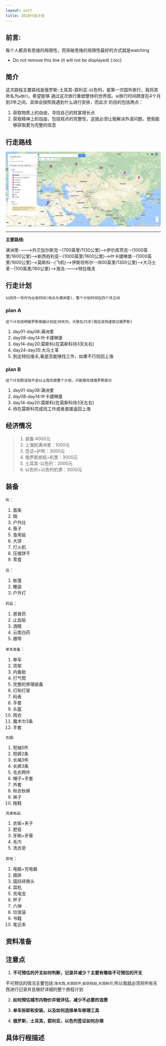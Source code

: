 ```yaml
---
layout: post
title: 2018行走计划
---
```


## 前言:
每个人都具有思维的局限性，而突破思维的局限性最好的方式就是watching

* Do not remove this line (it will not be displayed)
{:toc}

## 简介
这次路程主要路线是俄罗斯-土耳其-叙利亚-以色列，是第一次国外旅行，我将其命名为`w旅行`。希望能够
通过这次旅行重塑整体的世界观。w旅行时间跨度在4个月到3年之间，具体会按照我遇到什么进行安排，而此次
的目的包括两点：

  1. 获取物质上的自由，寻找自己的财富增长点
  2. 获取精神上的自由，包括观点的完整性，这就必须让我解决外语问题，使我能够获取更为完整的信息

## 行走路线
![行走路线](/images/trip.png)

****************************************
**主要路线:**

满洲里---->外贝加尔斯克--(700英里/1130公里)-->伊尔库茨克--(1000英里/1600公里)-->新西伯利亚--(1000英里/1600公里)-->叶卡捷琳堡--(1000英里/1600公里)-->莫斯科--(飞机)-->伊斯坦布尔--(800英里/1300公里)-->大马士革--(100英里/160公里)-->海法---->特拉维夫


## 行走计划
    以四月一号作为出发时间(地点为满洲里)，整个计划时间在四个月之间

### plan A
    这个计划说明俄罗斯穿越计划在30天内，大致在25天(我应该快速穿过俄罗斯)

1. day01-day08:满洲里
2. day08-day14:叶卡捷琳堡
3. day14-day20:莫斯科(在莫斯科待3天左右)
4. day24-day35:大马士革
5. 到达特拉维夫,看是否能够找工作，如果不行则回上海

### plan B
    这个计划假设钱不足以让我完成整个计划，只能够完成俄罗斯部分

1. day01-day08:满洲里
2. day08-day14:叶卡捷琳堡
3. day14-day20:莫斯科(在莫斯科待3天左右)
4. 待在莫斯科完成找工作或者直接返回上海

## 经济情况
> 1. 装备:4000元<br>
> 2. 上海到满洲里：1000元<br>
> 3. 签证+护照：3000元<br>
> 4. 俄罗斯旅程+机票：3000元<br>
> 5. 土耳其-以色列：2000元<br>
> 6. 以色列+以色列机票：3000元<br>

## 装备
`吃`：

1. 面条
2. 锅
3. 户外灶
4. 筷子
5. 食用盐
6. 大饼
7. 打火机
8. 压缩饼干
9. 零食

`住`：

1. 帐篷
2. 睡袋
3. 户外灯

`药品`：

1. 感冒药
2. 止血贴
3. 酒精
4. 云南白药
5. 绷带

`单车装备`：

1. 单车
2. 货架
3. 内备胎
4. 打气筒
5. 完整的修理装备
6. 灯和灯架
7. 码表
8. 手套
9. 头盔
10. 雨衣
11. 魔术巾3条
12. 手套


`衣服`:

1. 短袖5件
2. 短裤2条
3. 长袖3件
4. 长裤3条
5. 毛衣两件
6. 帽子+手套
7. 外套
8. 秋衣秋裤
9. 袜子
10. 拖鞋

`洗漱用品`:

1. 衣架+夹子
2. 肥皂
3. 牙刷+牙膏
4. 毛巾
5. 洗衣皂

`其他`：

1. 电脑+充电器
2. 插排
3. 国际转换头
4. 耳机
5. 充电宝
6. 杯子
7. 六神
8. 垃圾袋
9. 书籍
10. 笔记本



## 资料准备
## 注意点
1. **不可预估的开支如何判断，记录并减少？主要有哪些不可预估的开支**

不可预估的情况主要包括:`落东西`,`东西损坏`,`偷窃抢劫`,`东西耗尽`;所以我就必须将所有东西进行记录并且做好详细的整个旅程计划

2. **如何预估城市内物价并做评估，减少不必要的浪费**

3. **单车拆卸和安装，以及如何选择单车修理工具**

4. **俄罗斯，土耳其，叙利亚，以色列签证如何办理**

## 具体行程描述
